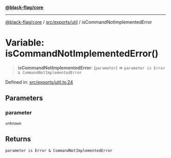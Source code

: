 [**@black-flag/core**](../../../../README.md)

***

[@black-flag/core](../../../../README.md) / [src/exports/util](../README.md) / isCommandNotImplementedError

# Variable: isCommandNotImplementedError()

> **isCommandNotImplementedError**: (`parameter`) => `parameter is Error & CommandNotImplementedError`

Defined in: [src/exports/util.ts:24](https://github.com/Xunnamius/black-flag/blob/8d031666f2b06def50a0b12d4e86a7961a49e69d/src/exports/util.ts#L24)

## Parameters

### parameter

`unknown`

## Returns

`parameter is Error & CommandNotImplementedError`
